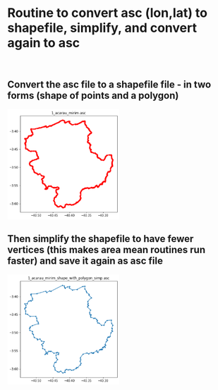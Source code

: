 
# Routine to convert asc (lon,lat) to shapefile, simplify, and convert again to asc

<br/>

## Convert the asc file to a shapefile file - in two forms (shape of points and a polygon)

  <img src="https://github.com/sullyandro/Convert_asc_to_shp_to_simp_to_asc/blob/main/1_acarau_mirim.png" height="250">

<br/>


## Then simplify the shapefile to have fewer vertices (this makes area mean routines run faster) and save it again as asc file

  <img src="https://github.com/sullyandro/Convert_asc_to_shp_to_simp_to_asc/blob/main/1_acarau_mirim_shape_with_polygon_simp.png" height="250">

<br/>

